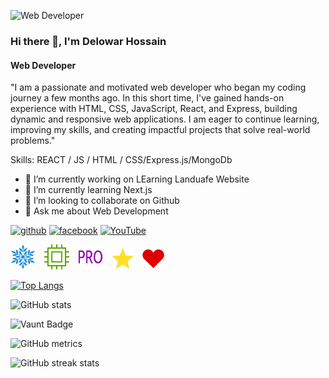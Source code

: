 ![Web Developer](https://scontent.fdac80-1.fna.fbcdn.net/v/t39.30808-6/472914675_3857433604479219_3638897424546118535_n.png?stp=dst-png_s960x960&_nc_cat=111&ccb=1-7&_nc_sid=cc71e4&_nc_eui2=AeETEnma-pYzLgfvcqoaxU94WXPr-LT-_y9Zc-v4tP7_L_gqafEqRGjGU4BinLPSUvf-2tYr4a0ofRLSKfDTzF19&_nc_ohc=3TYuA_rBZogQ7kNvgE4xSqV&_nc_oc=AdjPUnXSAEv67DXRrZg31wRdDOaX1Wis4Gt34XTpztHnZe6h0pVYvUkuUi713vGVwoI&_nc_zt=23&_nc_ht=scontent.fdac80-1.fna&_nc_gid=AVuIYn7IpSGbvByaTUhKvc3&oh=00_AYBMtKIGgfPksoPv4mww4MMHQjbsZloXEywPF10dRceAcw&oe=6783C562)

### Hi there 👋, I'm Delowar Hossain
#### Web Developer

"I am a passionate and motivated web developer who began my coding journey a few months ago. In this short time, I've gained hands-on experience with HTML, CSS, JavaScript, React, and Express, building dynamic and responsive web applications. I am eager to continue learning, improving my skills, and creating impactful projects that solve real-world problems."

Skills: REACT / JS / HTML / CSS/Express.js/MongoDb

- 🔭 I’m currently working on LEarning Landuafe Website 
- 🌱 I’m currently learning Next.js 
- 👯 I’m looking to collaborate on Github 
- 💬 Ask me about Web Development 


[<img src='https://cdn.jsdelivr.net/npm/simple-icons@3.0.1/icons/github.svg' alt='github' height='40'>](https://github.com/https://github.com/Hossainmithu)  [<img src='https://cdn.jsdelivr.net/npm/simple-icons@3.0.1/icons/facebook.svg' alt='facebook' height='40'>](https://www.facebook.com/www.facebook.com/abdullah.delowar)  [<img src='https://cdn.jsdelivr.net/npm/simple-icons@3.0.1/icons/youtube.svg' alt='YouTube' height='40'>](https://www.youtube.com/channel/https://www.youtube.com/)  

<a href='https://archiveprogram.github.com/'><img src='https://raw.githubusercontent.com/acervenky/animated-github-badges/master/assets/acbadge.gif' width='40' height='40'></a> <a href='https://docs.github.com/en/developers'><img src='https://raw.githubusercontent.com/acervenky/animated-github-badges/master/assets/devbadge.gif' width='40' height='40'></a> <a href='https://github.com/pricing'><img src='https://raw.githubusercontent.com/acervenky/animated-github-badges/master/assets/pro.gif' width='40' height='40'></a> <a href='https://stars.github.com/'><img src='https://raw.githubusercontent.com/acervenky/animated-github-badges/master/assets/starbadge.gif' width='35' height='35'></a> <a href='https://docs.github.com/en/github/supporting-the-open-source-community-with-github-sponsors'><img src='https://raw.githubusercontent.com/acervenky/animated-github-badges/master/assets/sponsorbadge.gif' width='35' height='35'></a> 

[![Top Langs](https://github-readme-stats.vercel.app/api/top-langs/?username=https://github.com/Hossainmithu)](https://github.com/anuraghazra/github-readme-stats)

![GitHub stats](https://github-readme-stats.vercel.app/api?username=https://github.com/Hossainmithu&show_icons=true&count_private=true)  

![Vaunt Badge](https://api.vaunt.dev/v1/github/entities/https://github.com/Hossainmithu/contributions?format=svg&private=true)  

![GitHub metrics](https://metrics.lecoq.io/https://github.com/Hossainmithu)  

![GitHub streak stats](https://streak-stats.demolab.com/?user=https://github.com/Hossainmithu)  


